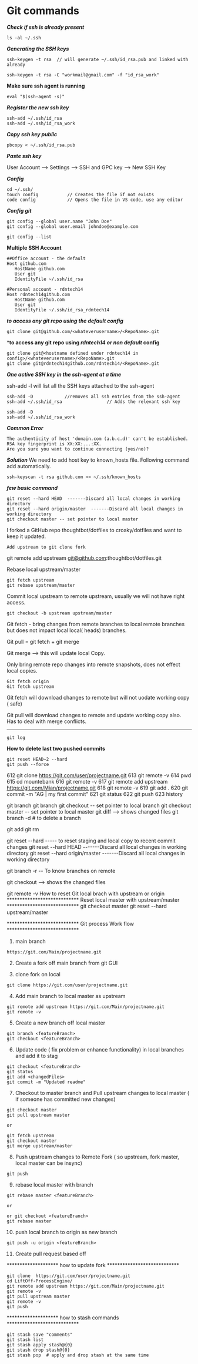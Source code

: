 Git commands
=====

***Check if ssh is already present***
```
ls -al ~/.ssh
```

***Generating the SSH keys***
```
ssh-keygen -t rsa  // will generate ~/.ssh/id_rsa.pub and linked with already

ssh-keygen -t rsa -C "workmail@gmail.com" -f "id_rsa_work"

```

**Make sure ssh agent is running**
```
eval "$(ssh-agent -s)"
```

***Register the new ssh key***
```
ssh-add ~/.ssh/id_rsa
ssh-add ~/.ssh/id_rsa_work
```

***Copy ssh key public***

```
pbcopy < ~/.ssh/id_rsa.pub
```
***Paste ssh key***

User Account --> Settings --> SSH and GPC key --> New SSH Key 

***Config***
```
cd ~/.ssh/
touch config           // Creates the file if not exists
code config            // Opens the file in VS code, use any editor
```

***Config git***

```
git config --global user.name "John Doe"
git config --global user.email johndoe@example.com

git config --list
```

**Multiple SSH Account**
```
##Office account - the default 
Host github.com
   HostName github.com
   User git
   IdentityFile ~/.ssh/id_rsa

#Personal account - rdntech14
Host rdntech14github.com
   HostName github.com
   User git
   IdentityFile ~/.ssh/id_rsa_rdntech14
```

***to access any git repo using *the default* config***

```
git clone git@github.com/<whateverusername>/<RepoName>.git
```
***to access any git repo using *rdntech14 or non default* config**

```
git clone git@<hostname defined under rdntech14 in config>/<whateverusername>/<RepoName>.git
git clone git@rdntech14github.com/rdntech14/<RepoName>.git
```


***One active SSH key in the ssh-agent at a time***

ssh-add -l will list all the SSH keys attached to the ssh-agent
```
ssh-add -D            //removes all ssh entries from the ssh-agent
ssh-add ~/.ssh/id_rsa                 // Adds the relevant ssh key

ssh-add -D
ssh-add ~/.ssh/id_rsa_work
```


***Common Error***

```
The authenticity of host 'domain.com (a.b.c.d)' can't be established.
RSA key fingerprint is XX:XX:...:XX.
Are you sure you want to continue connecting (yes/no)?
```
***Solution*** 
We need to add host key to known_hosts file. Following command add automatically.
```
ssh-keyscan -t rsa github.com >> ~/.ssh/known_hosts
```
***few basic command***

```
git reset --hard HEAD  -------Discard all local changes in working directory
git reset --hard origin/master  -------Discard all local changes in working directory
git checkout master -- set pointer to local master
```




I forked a GitHub repo thoughtbot/dotfiles to croaky/dotfiles and want to keep it updated.

```
Add upstream to git clone fork
```

git remote add upstream git@github.com:thoughtbot/dotfiles.git

Rebase local upstream/master

```
git fetch upstream
git rebase upstream/master
```

Commit local upstream to remote upstream, usually we will not have right access.

```
git checkout -b upstream upstream/master
```

Git fetch - bring changes from remote branches to local remote branches but does not impact local local( heads) branches. 

Git pull = git fetch + git merge

Git merge —> this will update local 
Copy.

Only bring remote repo changes into remote snapshots, does not effect local copies. 

```
Git fetch origin
Git fetch upstream
```

Git fetch will download changes to remote but will not uodate working copy ( safe)

Git pull will download changes to remote and update working copy also. Has to deal with merge conflicts.

******************************

```
git log
```

**How to delete last two pushed commits**

```
git reset HEAD~2 --hard
git push --force
```










612  git clone https://git.com/user/projectname.git
613  git remote -v
614  pwd
615  cd mountebank
616  git remote -v
617  git remote add upstream https://git.com/Mian/projectname.git
618  git remote -v
619  git add .
620  git commit -m "AG | my first commit"
621  git status
622  git push
623  history


git branch
git branch <branchName>
git checkout <branchName> -- set pointer to local branch
git checkout master -- set pointer to local master
git diff  --> shows changed files
git branch -d <branchName>   # to delete a branch

git add <fileName>
git rm <fileName>

git reset --hard ----- to reset staging and local copy to recent commit changes
git reset --hard HEAD  -------Discard all local changes in working directory
git reset --hard origin/master  -------Discard all local changes in working directory

git branch -r   -- To know branches on remote

git checkout --> shows the changed files

git remote -v
How to reset Git local brach with upstream or origin
**************************** Reset local master with upstream/master ****************************
git checkout master
git reset --hard upstream/master


**************************** Git process Work flow  ****************************



1) main branch
```
https://git.com/Main/projectname.git
```
2) Create a fork off main branch from git GUI

3) clone fork on local
```
git clone https://git.com/user/projectname.git
```
4) Add main branch to local master as upstream
```
git remote add upstream https://git.com/Main/projectname.git
git remote -v
```

5) Create a new branch off local master
```
git branch <featureBranch>
git checkout <featureBranch>
```

6) Update code ( fix problem or enhance functionality) in local branches and add it to stag
```
git checkout <featureBranch>
git status
git add <changedFiles>
git commit -m "Updated readme"
```

7) Checkout to master branch and Pull upstream changes to local master ( if someone has committed new changes)
```
git checkout master
git pull upstream master

or

git fetch upstream
git checkout master
git merge upstream/master

```

8) Push upstream changes to Remote Fork ( so upstream, fork master, local master can be insync)
```
git push
```

9) rebase local master with branch
```
git rebase master <featureBranch>

or

or git checkout <featureBranch>
git rebase master
```

10) push local branch to origin as new branch

```
git push -u origin <featureBranch>
```

11) Create pull request based off <featureBranch>


******************** how to update fork ****************************

```
git clone  https://git.com/user/projectname.git
cd LiftOff-ProcessEngine/
git remote add upstream https://git.com/Main/projectname.git
git remote -v
git pull upstream master
git remote -v
git push

```
******************** how to stash commands ****************************

```
git stash save "comments"
git stash list
git stash apply stash@{0}
git stash drop stash@{0}
git stash pop  # apply and drop stash at the same time

```
